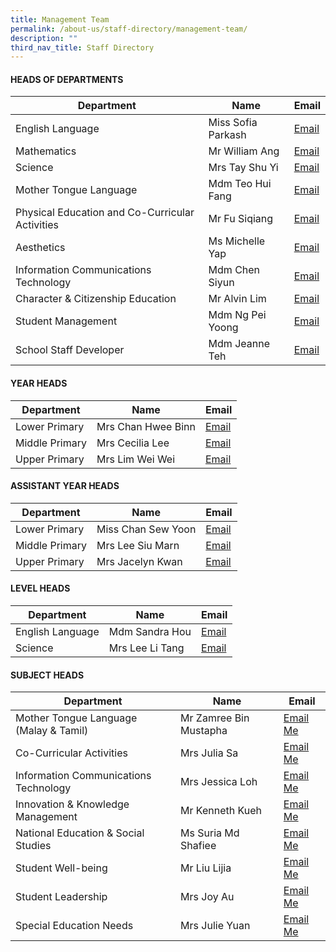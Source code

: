 ```yaml
---
title: Management Team
permalink: /about-us/staff-directory/management-team/
description: ""
third_nav_title: Staff Directory
---
```

#### HEADS OF DEPARTMENTS

| Department | Name | Email |
| -------- | -------- | -------- |
| English Language     | Miss Sofia Parkash     | <a href="mailto:sofia_gita_parkash@moe.edu.sg" target="">Email</a>     |
| Mathematics     | Mr William Ang     | <a href="mailto:ang_kia_wei_william@moe.edu.sg" target="">Email</a>     |
| Science     | Mrs Tay Shu Yi     | <a href="mailto:wee_shu_yi@moe.edu.sg" target="">Email</a>     |
| Mother Tongue Language     | Mdm Teo Hui Fang    | <a href="mailto:teo_hui_fang@moe.edu.sg" target="">Email</a>     |
| Physical Education and Co-Curricular Activities     | Mr Fu Siqiang    | <a href="mailto:fu_siqiang@moe.edu.sg" target="">Email</a>    |
| Aesthetics     | Ms Michelle Yap     | <a href="mailto:yap_hui_ching_michelle@moe.edu.sg" target="">Email</a>     |
| Information Communications Technology    | Mdm Chen Siyun    | <a href="mailto:chen_siyun@moe.edu.sg" target="">Email</a>     |
| Character &amp; Citizenship Education     | Mr Alvin Lim     | <a href="mailto:alvin_lim_hsu_jin@moe.edu.sg" target="">Email</a>    |
| Student Management    | Mdm Ng Pei Yoong   | <a href="mailto:ng_pei_yoong@moe.edu.sg" target="">Email</a>    |
| School Staff Developer     | Mdm Jeanne Teh     | <a href="mailto:teh_hsiao_chuin@moe.edu.sg" target="">Email</a>    |

#### YEAR HEADS

| Department | Name | Email |
| -------- | -------- | -------- |
| Lower Primary     | Mrs Chan Hwee Binn     | <a href="mailto:seah_hwee_binn@moe.edu.sg" target="">Email</a>     |
| Middle Primary     | Mrs Cecilia Lee    | <a href="mailto:cecilia_peralta_lee@moe.edu.sg" target="">Email</a>     |
| Upper Primary     | Mrs Lim Wei Wei     | <a href="mailto:chua_wei_wei@moe.edu.sg" target="">Email</a>     |

#### ASSISTANT YEAR HEADS

| Department | Name | Email |
| -------- | -------- | -------- |
| Lower Primary     | Miss Chan Sew Yoon     | <a href="mailto:chan_sew_yoon@moe.edu.sg" target="">Email</a>     |
| Middle Primary     | Mrs Lee Siu Marn    | <a href="mailto:leong_siu_marn@moe.edu.sg" target="">Email</a>     |
| Upper Primary     | Mrs Jacelyn Kwan     | <a href="mailto:chia_pin_jhin@moe.edu.sg" target="">Email</a>     |

#### LEVEL HEADS

| Department | Name | Email |
| -------- | -------- | -------- |
| English Language    | Mdm Sandra Hou     | <a href="mailto:hou_may_wah_sandra@moe.edu.sg" target="">Email</a>     |
| Science     | Mrs Lee Li Tang     | <a href="mailto:tang_li_tang@moe.edu.sg" target="">Email</a>     |

#### SUBJECT HEADS
| Department | Name | Email |
| -------- | -------- | -------- |
| Mother Tongue Language (Malay &amp; Tamil)    | Mr Zamree Bin Mustapha     | [Email Me](zamree_mustapha@moe.edu.sg)     |
| Co-Curricular Activities     | Mrs Julia Sa     | [Email Me](lim_mei_chia_julia@moe.edu.sg)     |
| Information Communications Technology     | Mrs Jessica Loh     | [Email Me](teo_yiying_jessica@moe.edu.sg)     |
| Innovation &amp; Knowledge Management     | Mr Kenneth Kueh     | [Email Me](kenneth_kueh@moe.edu.sg)    |
| National Education &amp; Social Studies     | Ms Suria Md Shafiee     | [Email Me](suria_mohamed_shafiee@moe.edu.sg)     |
| Student Well-being     | Mr Liu Lijia     | [Email Me](liu_lijia@moe.edu.sg)     |
| Student Leadership     | Mrs Joy Au     | [Email Me](tham_kar_yee@moe.edu.sg)     |
| Special Education Needs     | Mrs Julie Yuan     | [Email Me](julie_phoebe_low@moe.edu.sg)     |